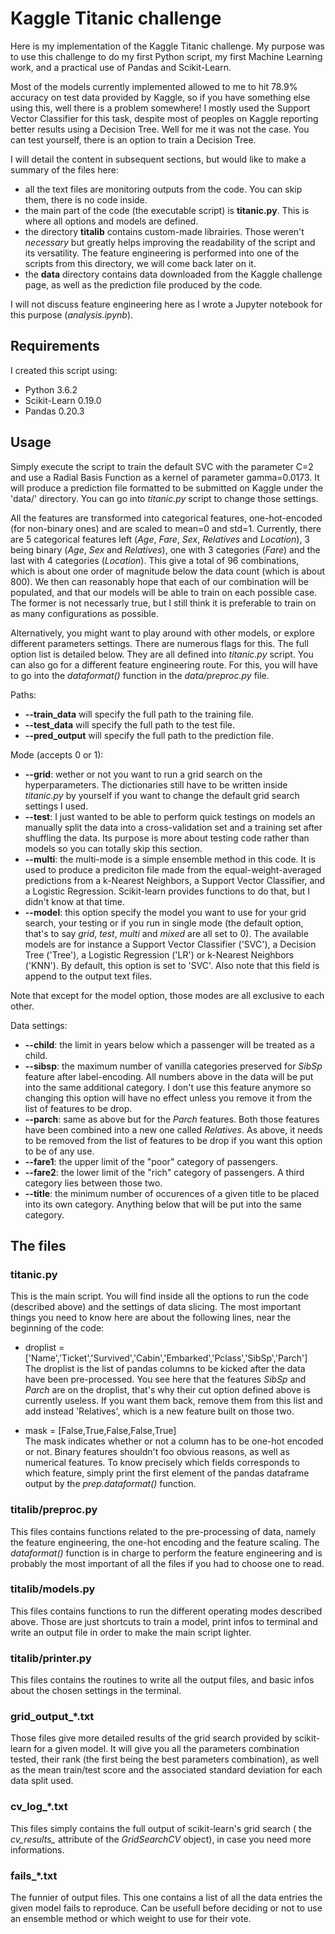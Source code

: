 # Kaggle Titanic challenge
Here is my implementation of the Kaggle Titanic challenge. My purpose was to use this challenge
to do my first Python script, my first Machine Learning work, and a practical use of Pandas and
Scikit-Learn.

Most of the models currently implemented allowed to me to hit 78.9% accuracy on test data provided
by Kaggle, so if you have something else using this, well there is a problem somewhere! I mostly 
used the Support Vector Classifier for this task, despite most of peoples on Kaggle reporting better 
results using a Decision Tree. Well for me it was not the case. You can test yourself, there is an 
option to train a Decision Tree.

I will detail the content in subsequent sections, but would like to make a summary of the files here:
- all the text files are monitoring outputs from the code. You can skip them, there is no code inside.
- the main part of the code (the executable script) is **titanic.py**. This is where all options and
models are defined.
- the directory **titalib** contains custom-made librairies. Those weren't *necessary* but greatly
helps improving the readability of the script and its versatility. The feature engineering is performed
into one of the scripts from this directory, we will come back later on it.
- the **data** directory contains data downloaded from the Kaggle challenge page, as well as the 
prediction file produced by the code.

I will not discuss feature engineering here as I wrote a Jupyter notebook for this purpose 
(*analysis.ipynb*).

## Requirements
I created this script using:
- Python 3.6.2
- Scikit-Learn 0.19.0
- Pandas 0.20.3

## Usage
Simply execute the script to train the default SVC with the parameter C=2 and use a Radial Basis Function
as a kernel of parameter gamma=0.0173. It will produce a prediction file formatted to be submitted on 
Kaggle under the 'data/' directory. You can go into *titanic.py* script to change those settings.

All the features are transformed into categorical features, one-hot-encoded (for non-binary ones) and
are scaled to mean=0 and std=1. Currently, there are 5 categorical features left (*Age*, *Fare*, *Sex*, 
*Relatives* and *Location*), 3 being binary (*Age*, *Sex* and *Relatives*), one with 3 categories (*Fare*)
and the last with 4 categories (*Location*). This give a total of 96 combinations, which is about one order
of magnitude below the data count (which is about 800). We then can reasonably hope that each of our 
combination will be populated, and that our models will be able to train on each possible case. The former is not
necessarly true, but I still think it is preferable to train on as many configurations as possible.

Alternatively, you might want to play around with other models, or explore different parameters settings.
There are numerous flags for this. The full option list is detailed below. They are all defined into 
*titanic.py* script. You can also go for a different feature engineering route. For this, you will have 
to go into the *dataformat()* function in the *data/preproc.py* file.

Paths:
- **--train_data** will specify the full path to the training file.
- **--test_data** will specify the full path to the test file.
- **--pred_output** will specify the full path to the prediction file.

Mode (accepts 0 or 1):
- **--grid**: wether or not you want to run a grid search on the hyperparameters. The dictionaries
still have to be written inside *titanic.py* by yourself if you want to change the default grid search settings
I used.
- **--test**: I just wanted to be able to perform quick testings on models an manually split the data into
a cross-validation set and a training set after shuffling the data. Its purpose is more about testing code 
rather than models so you can totally skip this section.
- **--multi**: the multi-mode is a simple ensemble method in this code. It is used to produce a prediciton file
made from the equal-weight-averaged predictions from a k-Nearest Neighbors, a Support Vector Classifier, and a 
Logistic Regression. Scikit-learn provides functions to do that, but I didn't know at that time.
- **--model**: this option specify the model you want to use for your grid search, your testing or if you run
in single mode (the default option, that's to say *grid*, *test*, *multi* and *mixed* are all set to 0).
The available models are for instance a Support Vector Classifier ('SVC'), a Decision Tree ('Tree'),
 a Logistic Regression ('LR') or k-Nearest Neighbors ('KNN'). By default, this option is set to 'SVC'. Also 
 note that this field is append to the output text files.

Note that except for the model option, those modes are all exclusive to each other.

Data settings:
- **--child**: the limit in years below which a passenger will be treated as a child.
- **--sibsp**: the maximum number of vanilla categories preserved for *SibSp* feature after label-encoding. 
All numbers above in the data will be put into the same additional category. I don't use this feature anymore 
so changing this option will have no effect unless you remove it from the list of features to be drop.
- **--parch**: same as above but for the *Parch* features. Both those features have been combined into a new one 
called *Relatives*. As above, it needs to be removed from the list of features to be drop if you want this option 
to be of any use.
- **--fare1**: the upper limit of the "poor" category of passengers.
- **--fare2**: the lower limit of the "rich" category of passengers. A third category lies between those two.
- **--title**: the minimum number of occurences of a given title to be placed into its own category. Anything below 
that will be put into the same category.

## The files
### titanic.py
This is the main script. You will find inside all the options to run the code (described above) and the settings
of data slicing. The most important things you need to know here are about the following lines, near the beginning 
of the code:

- droplist = ['Name','Ticket','Survived','Cabin','Embarked','Pclass','SibSp','Parch']  
The droplist is the list of pandas columns to be kicked after the data have been pre-processed. You see here
that the features *SibSp* and *Parch* are on the droplist, that's why their cut option defined above is currently
useless. If you want them back, remove them from this list and add instead 'Relatives', which is a new feature built
on those two.

- mask = [False,True,False,False,True]  
The mask indicates whether or not a column has to be one-hot encoded or not. Binary features shouldn't foo obvious
reasons, as well as numerical features. To know precisely which fields corresponds to which feature, simply print
the first element of the pandas dataframe output by the *prep.dataformat()* function.

### titalib/preproc.py
This files contains functions related to the pre-processing of data, namely the feature engineering, the one-hot
encoding and the feature scaling. The *dataformat()* function is in charge to perform the feature engineering
and is probably the most important of all the files if you had to choose one to read.

### titalib/models.py
This files contains functions to run the different operating modes described above. Those are just shortcuts
to train a model, print infos to terminal and write an output file in order to make the main script lighter.

### titalib/printer.py
This files contains the routines to write all the output files, and basic infos about the chosen settings 
in the terminal.

### grid_output_*.txt
Those files give more detailed results of the grid search provided by scikit-learn for a given model. It will 
give you all the parameters combination tested, their rank (the first being the best parameters combination), 
as well as the mean train/test score and the associated standard deviation for each data split used.

### cv_log_*.txt
This files simply contains the full output of scikit-learn's grid search ( the *cv_results_* attribute of
the *GridSearchCV* object), in case you need more informations.

### fails_*.txt
The funnier of output files. This one contains a list of all the data entries the given model fails to 
reproduce. Can be usefull before deciding or not to use an ensemble method or which weight to use for their
vote.
